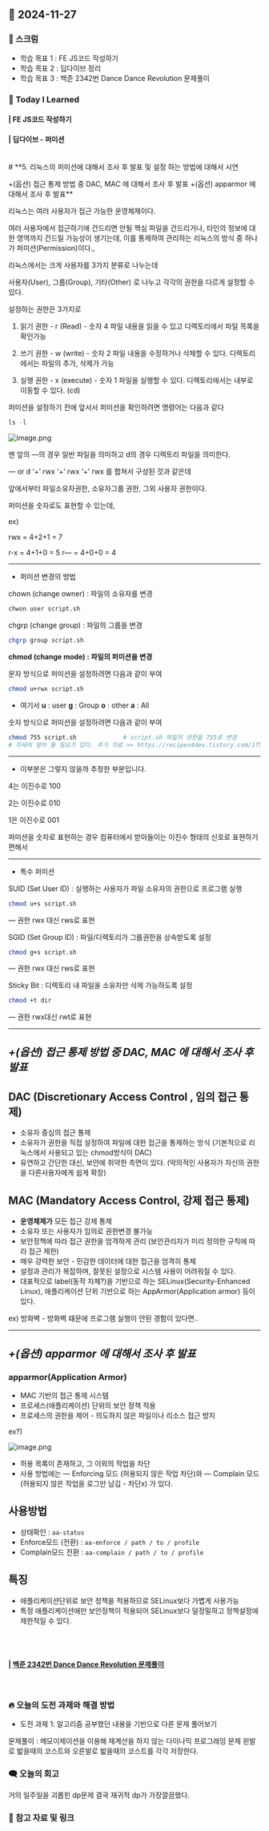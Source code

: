 ## 📆 2024-11-27

### 🔔 스크럼

- 학습 목표 1 : FE JS코드 작성하기
- 학습 목표 2 : 딥다이브 정리
- 학습 목표 3 : 백준 2342번 Dance Dance Revolution 문제풀이
  <br/>


### 🚀 Today I Learned

#### | FE JS코드 작성하기


#### | 딥다이브 - 퍼미션
<br/>
# **5. 리눅스의 퍼미션에 대해서 조사 후 발표 및 설정 하는 방법에 대해서 시연

+(옵션) 접근 통제 방법 중 DAC, MAC 에 대해서 조사 후 발표
+(옵션) apparmor 에 대해서 조사 후 발표**

리눅스는 여러 사용자가 접근 가능한 운영체제이다.

여러 사용자에서 접근하기에 건드리면 안될 핵심 파일을 건드리거나, 타인의 정보에 대한 영역까지 건드릴 가능성이 생기는데, 이를 통제하여 관리하는 리눅스의 방식 중 하나가 퍼미션(Permission)이다.,

리눅스에서는 크게 사용자를 3가지 분류로 나누는데 

사용자(User), 그룹(Group), 기타(Other) 로 나누고 각각의 권한을 다르게 설정할 수 있다.

설정하는 권한은 3가지로

1. 읽기 권한 - r (Read) - 숫자 4
파일 내용을 읽을 수 있고 디렉토리에서 파일 목록을 확인가능

2. 쓰기 권한 - w (write) - 숫자 2
파일 내용을 수정하거나 삭제할 수 있다. 디렉토리에서는 파일의 추가, 삭제가 가능

3. 실행 권한 - x (execute) - 숫자 1
파일을 실행할 수 있다. 디렉토리에서는 내부로 이동할 수 있다. (cd)

퍼미션을 설정하기 전에 앞서서 퍼미션을 확인하려면 명령어는 다음과 같다

```jsx
ls -l
```

![image.png](https://prod-files-secure.s3.us-west-2.amazonaws.com/cf024025-486d-4514-84ae-3a7c5951c17c/ed079ca9-e038-40e7-b4ee-133dda87abb0/image.png)

맨 앞의 —의 경우 일반 파일을 의미하고 d의 경우 디렉토리 파일을 의미한다.

— or d ‘+’ rwx ‘+’ rwx ‘+’ rwx 를 합쳐서 구성된 것과 같은데

앞에서부터 파일소유자권한, 소유자그룹 권한, 그외 사용자 권한이다.

퍼미션을 숫자로도 표현할 수 있는데,

ex)

rwx = 4+2+1 = 7

r-x = 4+1+0 = 5
r— = 4+0+0 = 4

---

- 퍼미션 변경의 방법

chown (change owner) : 파일의 소유자를 변경

```bash
chwon user script.sh
```

chgrp (change group) : 파일의 그룹을 변경 

```bash
chgrp group script.sh
```

**chmod (change mode) : 파일의 퍼미션을 변경**

문자 방식으로 퍼미션을 설정하려면 다음과 같이 부여

```bash
chmod u+rwx script.sh
```

- 여기서 **u** : user   **g** : Group  **o** : other  **a** : All

숫자 방식으로 퍼미션을 설정하려면 다음과 같이 부여

```bash
chmod 755 script.sh             # script.sh 파일의 권한을 755로 변경
# 자세히 알아 둘 필요가 있다. 추가 자료 >> https://recipes4dev.tistory.com/175
```

---

- 이부분은 그렇지 않을까 추정한 부분입니다.

4는 이진수로 100

2는 이진수로 010

1은 이진수로 001

퍼미션을 숫자로 표현하는 경우 컴퓨터에서 받아들이는 이진수 형태의 신호로 표현하기 편해서

---

- 특수 퍼미션

SUID (Set User ID) : 실행하는 사용자가 파일 소유자의 권한으로 프로그램 실행

```bash
chmod u+s script.sh
```

— 권한 rwx 대신 rws로 표현

SGID (Set Group ID) : 파일/디렉토리가 그룹권한을 상속받도록 설정

```bash
chmod g+s script.sh
```

— 권한 rwx 대신 rws로 표현

Sticky Bit : 디렉토리 내 파일을 소유자만 삭제 가능하도록 설정

```bash
chmod +t dir
```

— 권한 rwx대신 rwt로 표현

---

## ***+(옵션) 접근 통제 방법 중 DAC, MAC 에 대해서 조사 후 발표***

## DAC (Discretionary Access Control , 임의 접근 통제)

- 소유자 중심의 접근 통제
- 소유자가 권한을 직접 설정하여 파일에 대한 접근을 통제하는 방식
(기본적으로 리눅스에서 사용되고 있는 chmod방식이 DAC)
- 유연하고 간단한 대신, 보안에 취약한 측면이 있다. 
(악의적인 사용자가 자신의 권한을 다른사용자에게 쉽게 확장)

## MAC (Mandatory Access Control, 강제 접근 통제)

- **운영체제가** 모든 접근 강제 통제
- 소유자 또는 사용자가 임의로 권한변경 불가능
- 보안정책에 따라 접근 권한을 엄격하게 관리
(보안관리자가 미리 정의한 규칙에 따라 접근 제한)
- 매우 강력한 보안 - 민감한 데이터에 대한 접근을 엄격히 통제
- 설정과 관리가 복잡하며, 잘못된 설정으로 시스템 사용이 어려워질 수 있다.
- 대표적으로 label(동작 자체?)을 기반으로 하는 SELinux(Security-Enhanced Linux), 
애플리케이션 단위 기반으로 하는 AppArmor(Application armor) 등이 있다.

ex) 방화벽 - 방화벽 떄문에 프로그램 실행이 안된 경험이 있다면..

---

## ***+(옵션) apparmor 에 대해서 조사 후 발표***

### apparmor(Application Armor)

- MAC 기반의 접근 통제 시스템
- 프로세스(애플리케이션) 단위의 보안 정책 적용
- 프로세스의 권한을 제어 - 의도하지 않은 파일이나 리소스 접근 방지

ex?)

![image.png](https://prod-files-secure.s3.us-west-2.amazonaws.com/cf024025-486d-4514-84ae-3a7c5951c17c/ee395a42-9596-4eb5-a0f1-41950163125f/image.png)

- 허용 목록이 존재하고, 그 이외의 작업을 차단
- 사용 방법에는 
— Enforcing 모드 (허용되지 않은 작업 차단)와 
— Complain 모드 (허용되지 않은 작업을 로그만 남김 - 차단x)
가 있다.

## 사용방법

- 상태확인 : `aa-status`
- Enforce모드 (전환) : `aa-enforce / path / to / profile`
- Complain모드 전환 : `aa-complain / path / to / profile`

## 특징

- 애플리케이션단위로 보안 정책을 적용하므로 SELinux보다 가볍게 사용가능
- 특정 애플리케이션에만 보안정책이 적용되어 SELinux보다 덜정밀하고 정책설정에 제한적일 수 있다.


<br/>
<br/>


#### | [백준 2342번 Dance Dance Revolution 문제풀이](https://github.com/availrum/newb/blob/main/dancedancerevolution.cpp)

<br/>

### 🔥 오늘의 도전 과제와 해결 방법

- 도전 과제 1: 알고리즘 공부했던 내용을 기반으로 다른 문제 풀어보기
  <br/>

문제풀이 : 메모이제이션을 이용해 재계산을 하지 않는 다이나믹 프로그래밍 문제
왼발로 밟을때의 코스트와 오른발로 밟을때의 코스트를 각각 저장한다.


### 🗨️ 오늘의 회고

<!--
- 오늘의 학습 경험에 대한 자유로운 생각이나 느낀 점을 기록합니다.
- 성공적인 점, 개선해야 할 점, 새롭게 시도하고 싶은 방법 등을 포함할 수 있습니다.-->
거의 일주일을 괴롭힌 dp문제 결국 재귀적 dp가 가장깔끔했다.
  <br/>


### 📰 참고 자료 및 링크

